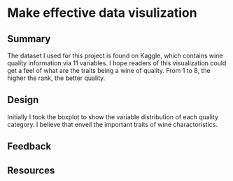 # Make effective data visulization
## Summary

The dataset I used for this project is found on Kaggle, which contains wine quality information via 11 variables.
I hope readers of this visualization could get a feel of what are the traits being a wine of quality. From 1 to 8, the higher the rank, the better quality.

## Design

Initially I took the boxplot to show the variable distribution of each quality category. 
I believe that enveil the important traits of wine charactoristics.

## Feedback
## Resources
